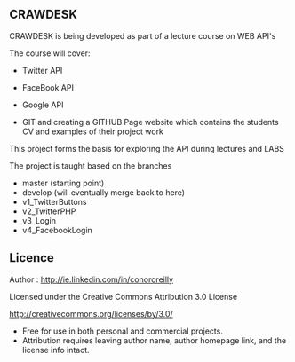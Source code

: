 ## CRAWDESK

CRAWDESK is being developed as part of a lecture course on WEB API's

The course will cover:

- Twitter API

- FaceBook API

- Google API

- GIT and creating a GITHUB Page website which contains the students CV and examples of their project work

This project forms the basis for exploring the API during lectures and LABS

The project is taught based on the branches

- master (starting point)
- develop (will eventually merge back to here)
- v1_TwitterButtons
- v2_TwitterPHP
- v3_Login
- v4_FacebookLogin

## Licence ##

Author : http://ie.linkedin.com/in/conororeilly

Licensed under the Creative Commons Attribution 3.0 License

http://creativecommons.org/licenses/by/3.0/

- Free for use in both personal and commercial projects.
- Attribution requires leaving author name, author homepage link, and the license info intact.


 
